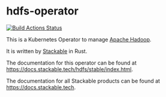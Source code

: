 # hdfs-operator

[![Build Actions Status](https://ci.stackable.tech/job/hdfs%2doperator%2dit%2dnightly/badge/icon?subject=Integration%20Tests)](https://ci.stackable.tech/job/hdfs%2doperator%2dit%2dnightly)

This is a Kubernetes Operator to manage [Apache Hadoop](https://hadoop.apache.org/).

It is written by [Stackable](https://www.stackable.tech) in Rust.

The documentation for this operator can be found at <https://docs.stackable.tech/hdfs/stable/index.html>.

The documentation for all Stackable products can be found at <https://docs.stackable.tech>.
